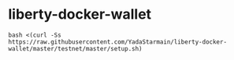 # liberty-docker-wallet
```
bash <(curl -Ss https://raw.githubusercontent.com/YadaStarmain/liberty-docker-wallet/master/testnet/master/setup.sh)
```
